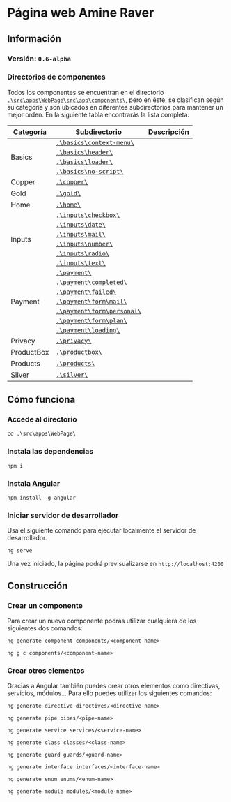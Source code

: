 # Página web Amine Raver

## Información
### Versión: `0.6-alpha`
### Directorios de componentes
Todos los componentes se encuentran en el directorio [`.\src\apps\WebPage\src\app\components\`](./src/app/components/), pero en éste, se clasifican según su categoría y son ubicados en diferentes subdirectorios para mantener un mejor orden. En la siguiente tabla encontrarás la lista completa:
<table>
    <thead>
        <th>Categoría</th>
        <th>Subdirectorio</th>
        <th>Descripción</th>
    </thead>
    <tr>
        <td rowspan="4">Basics</td>
        <td><code><a href="./src/app/components/basics/context-menu/">.\basics\context-menu\</a></code></td>
        <td></td>
    </tr>
    <tr>
        <td><code><a href="./src/app/components/basics/header/">.\basics\header\</a></code></td>
        <td></td>
    </tr>
    <tr>
        <td><code><a href="./src/app/components/basics/loader/">.\basics\loader\</a></code></td>
        <td></td>
    </tr>
    <tr>
        <td><code><a href="./src/app/components/basics/no-script/">.\basics\no-script\</a></code></td>
        <td></td>
    </tr>
    <tr>
        <td rowspan="1">Copper</td>
        <td><code><a href="./src/app/components/copper/">.\copper\</a></code></td>
        <td></td>
    </tr>
    <tr>
        <td rowspan="1">Gold</td>
        <td><code><a href="./src/app/components/gold/">.\gold\</a></code></td>
        <td></td>
    </tr>
    <tr>
        <td rowspan="1">Home</td>
        <td><code><a href="./src/app/components/home/">.\home\</a></code></td>
        <td></td>
    </tr>
    <tr>
        <td rowspan="6">Inputs</td>
        <td><code><a href="./src/app/components/inputs/checkbox/">.\inputs\checkbox\</a></code></td>
        <td></td>
    </tr>
    <tr>
        <td><code><a href="./src/app/components/inputs/date/">.\inputs\date\</a></code></td>
        <td></td>
    </tr>
    <tr>
        <td><code><a href="./src/app/components/inputs/mail/">.\inputs\mail\</a></code></td>
        <td></td>
    </tr>
    <tr>
        <td><code><a href="./src/app/components/inputs/number/">.\inputs\number\</a></code></td>
        <td></td>
    </tr>
    <tr>
        <td><code><a href="./src/app/components/inputs/radio/">.\inputs\radio\</a></code></td>
        <td></td>
    </tr>
    <tr>
        <td><code><a href="./src/app/components/inputs/text/">.\inputs\text\</a></code></td>
        <td></td>
    </tr>
    <tr>
        <td rowspan="7">Payment</td>
        <td><code><a href="./src/app/components/payment/">.\payment\</a></code></td>
        <td></td>
    </tr>
    <tr>
        <td><code><a href="./src/app/components/payment/completed/">.\payment\completed\</a></code></td>
        <td></td>
    </tr>
    <tr>
        <td><code><a href="./src/app/components/payment/failed/">.\payment\failed\</a></code></td>
        <td></td>
    </tr>
    <tr>
        <td><code><a href="./src/app/components/payment/form/mail/">.\payment\form\mail\</a></code></td>
        <td></td>
    </tr>
    <tr>
        <td><code><a href="./src/app/components/payment/form/personal/">.\payment\form\personal\</a></code></td>
        <td></td>
    </tr>
    <tr>
        <td><code><a href="./src/app/components/payment/form/plan/">.\payment\form\plan\</a></code></td>
        <td></td>
    <tr>
        <td><code><a href="./src/app/components/payment/loading/">.\payment\loading\</a></code></td>
        <td></td>
    </tr>
    <tr>
        <td rowspan="1">Privacy</td>
        <td><code><a href="./src/app/components/privacy/">.\privacy\</a></code></td>
        <td></td>
    </tr>
    <tr>
        <td rowspan="1">ProductBox</td>
        <td><code><a href="./src/app/components/productbox/">.\productbox\</a></code></td>
        <td></td>
    </tr>
    <tr>
        <td rowspan="1">Products</td>
        <td><code><a href="./src/app/components/products/">.\products\</a></code></td>
        <td></td>
    </tr>
    <tr>
        <td rowspan="1">Silver</td>
        <td><code><a href="./src/app/components/silver/">.\silver\</a></code></td>
        <td></td>
    </tr>
</table>

## Cómo funciona

### Accede al directorio
```
cd .\src\apps\WebPage\
```

### Instala las dependencias
```
npm i
```

### Instala Angular
```
npm install -g angular
```

### Iniciar servidor de desarrollador
Usa el siguiente comando para ejecutar localmente el servidor de desarrollador.
```
ng serve
```
Una vez iniciado, la página podrá previsualizarse en `http://localhost:4200`

## Construcción

### Crear un componente
Para crear un nuevo componente podrás utilizar cualquiera de los siguientes dos comandos:
```
ng generate component components/<component-name>
```
```
ng g c components/<component-name>
```

### Crear otros elementos
Gracias a Angular también puedes crear otros elementos como directivas, servicios, módulos...
Para ello puedes utilizar los siguientes comandos:

```
ng generate directive directives/<directive-name>
```
```
ng generate pipe pipes/<pipe-name>
```
```
ng generate service services/<service-name>
```
```
ng generate class classes/<class-name>
```
```
ng generate guard guards/<guard-name>
```
```
ng generate interface interfaces/<interface-name>
```
```
ng generate enum enums/<enum-name>
```
```
ng generate module modules/<module-name>
```
